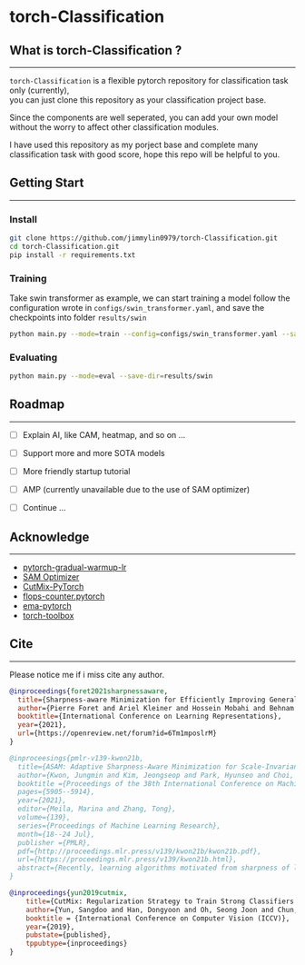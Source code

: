 # torch-Classification

## What is torch-Classification ? 
---

`torch-Classification` is a flexible pytorch repository for classification task only (currently),  
you can just clone this repository as your classification project base.

Since the components are well seperated, you can add your own model without the worry to affect other classification modules. 

I have used this repository as my porject base and complete many classification task with good score, hope this repo will be helpful to you.


## Getting Start
---

### Install

```bash
git clone https://github.com/jimmylin0979/torch-Classification.git
cd torch-Classification.git
pip install -r requirements.txt
```

### Training

Take swin transformer as example, we can start training a model follow the configuration wrote in `configs/swin_transformer.yaml`, and save the checkpoints into folder `results/swin`

```bash
python main.py --mode=train --config=configs/swin_transformer.yaml --save-dir=results/swin
```

### Evaluating

```bash
python main.py --mode=eval --save-dir=results/swin
```

## Roadmap
---

- [ ] Explain AI, like CAM, heatmap, and so on ...
- [ ] Support more and more SOTA models
- [ ] More friendly startup tutorial
- [ ] AMP (currently unavailable due to the use of SAM optimizer)
- [ ] Continue ... 


## Acknowledge
---

+ [pytorch-gradual-warmup-lr](https://github.com/ildoonet/pytorch-gradual-warmup-lr)
+ [SAM Optimizer](https://github.com/davda54/sam)
+ [CutMix-PyTorch](https://github.com/clovaai/CutMix-PyTorch)
+ [flops-counter.pytorch](https://github.com/sovrasov/flops-counter.pytorch)
+ [ema-pytorch](https://github.com/lucidrains/ema-pytorch)
+ [torch-toolbox](https://github.com/PistonY/torch-toolbox)

## Cite
---

Please notice me if i miss cite any author.  


```bibtex
@inproceedings{foret2021sharpnessaware,
  title={Sharpness-aware Minimization for Efficiently Improving Generalization},
  author={Pierre Foret and Ariel Kleiner and Hossein Mobahi and Behnam Neyshabur},
  booktitle={International Conference on Learning Representations},
  year={2021},
  url={https://openreview.net/forum?id=6Tm1mposlrM}
}
```

```bibtex
@inproceesings{pmlr-v139-kwon21b,
  title={ASAM: Adaptive Sharpness-Aware Minimization for Scale-Invariant Learning of Deep Neural Networks},
  author={Kwon, Jungmin and Kim, Jeongseop and Park, Hyunseo and Choi, In Kwon},
  booktitle ={Proceedings of the 38th International Conference on Machine Learning},
  pages={5905--5914},
  year={2021},
  editor={Meila, Marina and Zhang, Tong},
  volume={139},
  series={Proceedings of Machine Learning Research},
  month={18--24 Jul},
  publisher ={PMLR},
  pdf={http://proceedings.mlr.press/v139/kwon21b/kwon21b.pdf},
  url={https://proceedings.mlr.press/v139/kwon21b.html},
  abstract={Recently, learning algorithms motivated from sharpness of loss surface as an effective measure of generalization gap have shown state-of-the-art performances. Nevertheless, sharpness defined in a rigid region with a fixed radius, has a drawback in sensitivity to parameter re-scaling which leaves the loss unaffected, leading to weakening of the connection between sharpness and generalization gap. In this paper, we introduce the concept of adaptive sharpness which is scale-invariant and propose the corresponding generalization bound. We suggest a novel learning method, adaptive sharpness-aware minimization (ASAM), utilizing the proposed generalization bound. Experimental results in various benchmark datasets show that ASAM contributes to significant improvement of model generalization performance.}
}
```
```bibtex
@inproceedings{yun2019cutmix,
    title={CutMix: Regularization Strategy to Train Strong Classifiers with Localizable Features},
    author={Yun, Sangdoo and Han, Dongyoon and Oh, Seong Joon and Chun, Sanghyuk and Choe, Junsuk and Yoo, Youngjoon},
    booktitle = {International Conference on Computer Vision (ICCV)},
    year={2019},
    pubstate={published},
    tppubtype={inproceedings}
}
```